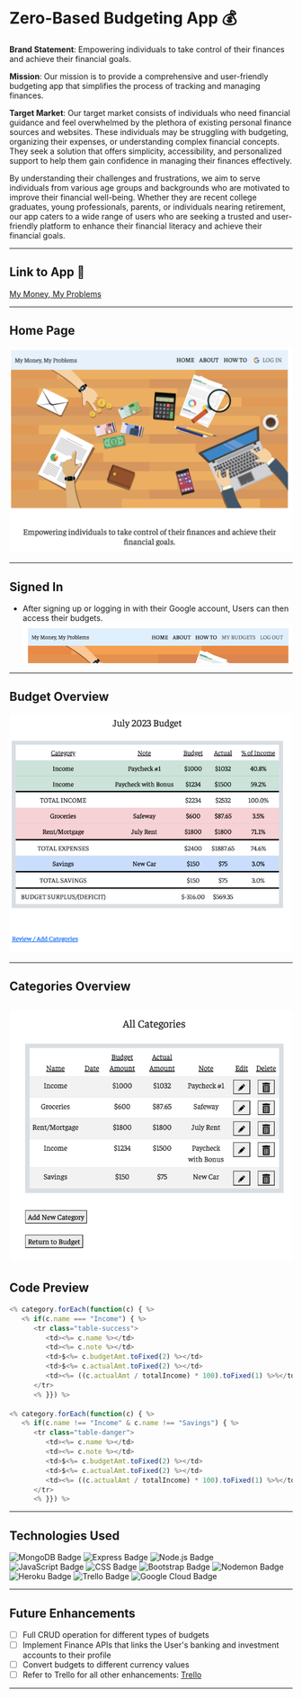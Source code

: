 # Zero-Based Budgeting App :moneybag:

**Brand Statement**: Empowering individuals to take control of their finances and achieve their financial goals.

**Mission**: Our mission is to provide a comprehensive and user-friendly budgeting app that simplifies the process of tracking and managing finances.

**Target Market**: Our target market consists of individuals who need financial guidance and feel overwhelmed by the plethora of existing personal finance sources and websites. These individuals may be struggling with budgeting, organizing their expenses, or understanding complex financial concepts. They seek a solution that offers simplicity, accessibility, and personalized support to help them gain confidence in managing their finances effectively.

By understanding their challenges and frustrations, we aim to serve individuals from various age groups and backgrounds who are motivated to improve their financial well-being. Whether they are recent college graduates, young professionals, parents, or individuals nearing retirement, our app caters to a wide range of users who are seeking a trusted and user-friendly platform to enhance their financial literacy and achieve their financial goals.

---

## Link to App :link:
[My Money, My Problems](https://my-money-my-problems-adc02cdb74c3.herokuapp.com/)

---

## Home Page 
![home page](public/images/index.png)

---

## Signed In
 - After signing up or logging in with their Google account, Users can then access their budgets.
![sign in page](public/images/index-sign-in.png)

---

## Budget Overview
![budget show page](public/images/budgets-show.png)

---

## Categories Overview
![categories index page](public/images/categories-index.png)
---

## Code Preview
```js
<% category.forEach(function(c) { %>
   <% if(c.name === "Income") { %>
      <tr class="table-success">
         <td><%= c.name %></td>
         <td><%= c.note %></td>
         <td>$<%= c.budgetAmt.toFixed(2) %></td>
         <td>$<%= c.actualAmt.toFixed(2) %></td>  
         <td><%= ((c.actualAmt / totalIncome) * 100).toFixed(1) %>%</td>
      </tr>
      <% }}) %>

<% category.forEach(function(c) { %>
   <% if(c.name !== "Income" & c.name !== "Savings") { %>
      <tr class="table-danger">    
         <td><%= c.name %></td>
         <td><%= c.note %></td>
         <td>$<%= c.budgetAmt.toFixed(2) %></td>
         <td>$<%= c.actualAmt.toFixed(2) %></td>  
         <td><%= ((c.actualAmt / totalIncome) * 100).toFixed(1) %>%</td>
      </tr>
      <% }}) %>
```
---
## Technologies Used
 ![MongoDB Badge](https://img.shields.io/badge/MongoDB-4EA94B?style=for-the-badge&logo=mongodb&logoColor=white)
 ![Express Badge](https://img.shields.io/badge/Express.js-000000?style=for-the-badge&logo=express&logoColor=white)
 ![Node.js Badge](https://img.shields.io/badge/Node.js-339933?style=for-the-badge&logo=nodedotjs&logoColor=white)
 <br>
 ![JavaScript Badge](https://img.shields.io/badge/JavaScript-323330?style=for-the-badge&logo=javascript&logoColor=F7DF1E)
 ![CSS Badge](https://img.shields.io/badge/CSS3-1572B6?style=for-the-badge&logo=css3&logoColor=white)
 ![Bootstrap Badge](https://img.shields.io/badge/Bootstrap-563D7C?style=for-the-badge&logo=bootstrap&logoColor=white)
 ![Nodemon Badge](https://img.shields.io/badge/NODEMON-%23323330.svg?style=for-the-badge&logo=nodemon&logoColor=%BBDEAD)
 <br>
 ![Heroku Badge](https://img.shields.io/badge/Heroku-430098?style=for-the-badge&logo=heroku&logoColor=white)
 ![Trello Badge](https://img.shields.io/badge/Trello-0052CC?style=for-the-badge&logo=trello&logoColor=white)
 ![Google Cloud Badge](https://img.shields.io/badge/Google_Cloud-4285F4?style=for-the-badge&logo=google-cloud&logoColor=white)

---
## Future Enhancements
   - [ ] Full CRUD operation for different types of budgets
   - [ ] Implement Finance APIs that links the User's banking and investment accounts to their profile
   - [ ] Convert budgets to different currency values
   - [ ] Refer to Trello for all other enhancements: [Trello](https://trello.com/b/NApXZZXE/budget-app-men-full-stack-crud)
---
